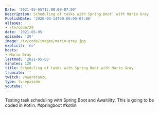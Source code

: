 ```yaml
---
Date: '2021-05-05T12:00:00-07:00'
Description: Scheduling of tasks with Spring Boot’ with Mario Gray
PublishDate: '2020-04-14T00:00:00-07:00'
aliases:
- /tv/code/29
date: '2021-05-05'
episode: '29'
image: /tv/code/images/mario-gray.jpg
explicit: 'no'
hosts:
- Mario Gray
lastmod: '2021-05-05'
minutes: 120
title: Scheduling of tasks with Spring Boot with Mario Gray
truncate: ''
twitch: vmwaretanzu
type: tv-episode
youtube: ''
---
```


Testing task scheduling with Spring Boot and Awaitility. This is going to be coded in Kotlin. #springboot #kotlin